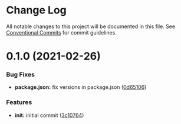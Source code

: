 # Change Log

All notable changes to this project will be documented in this file.
See [Conventional Commits](https://conventionalcommits.org) for commit guidelines.

# 0.1.0 (2021-02-26)


### Bug Fixes

* **package.json:** fix versions in package.json ([0d65106](https://github.com/lukesmurray/slate-extensions/commit/0d651064bc3e5f8a33b71634f365cc5c8daa787e))


### Features

* **init:** initial commit ([3c10764](https://github.com/lukesmurray/slate-extensions/commit/3c107646830aa8c3179e9d8154f27f7598ef1b92))

